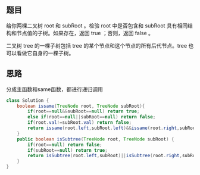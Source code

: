 ## 题目
给你两棵二叉树 root 和 subRoot 。检验 root 中是否包含和 subRoot 具有相同结构和节点值的子树。如果存在，返回 true ；否则，返回 false 。

二叉树 tree 的一棵子树包括 tree 的某个节点和这个节点的所有后代节点。tree 也可以看做它自身的一棵子树。
## 思路
分成主函数和same函数，都进行递归调用
```java
class Solution {
    boolean issame(TreeNode root, TreeNode subRoot){
        if(root==null&&subRoot==null) return true;
        else if(root==null||subRoot==null) return false;
        if(root.val!=subRoot.val) return false;
        return issame(root.left,subRoot.left)&&issame(root.right,subRoot.right);
    }
    public boolean isSubtree(TreeNode root, TreeNode subRoot) {
        if(root==null) return false;
        if(subRoot==null) return true;
        return isSubtree(root.left,subRoot)||isSubtree(root.right,subRoot)||issame(root,subRoot);
    }
}
```
